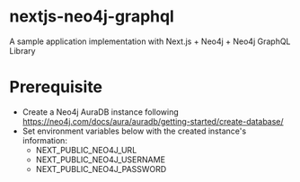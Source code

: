 # nextjs-neo4j-graphql

A sample application implementation with Next.js + Neo4j + Neo4j GraphQL Library

# Prerequisite
- Create a Neo4j AuraDB instance following https://neo4j.com/docs/aura/auradb/getting-started/create-database/
- Set environment variables below with the created instance's information:
  - NEXT_PUBLIC_NEO4J_URL
  - NEXT_PUBLIC_NEO4J_USERNAME
  - NEXT_PUBLIC_NEO4J_PASSWORD
